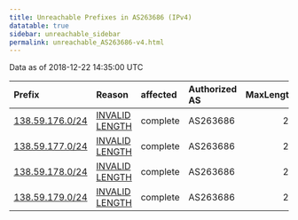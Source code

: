 ```yaml
---
title: Unreachable Prefixes in AS263686 (IPv4)
datatable: true
sidebar: unreachable_sidebar
permalink: unreachable_AS263686-v4.html
---
```


Data as of 2018-12-22 14:35:00 UTC


<div class="datatable-begin"></div>

| Prefix                                                   | Reason                                                                                                     | affected   | Authorized AS   |   MaxLength | Anchor                                         |   unreachable /24s |
|:---------------------------------------------------------|:-----------------------------------------------------------------------------------------------------------|:-----------|:----------------|------------:|:-----------------------------------------------|-------------------:|
| [138.59.176.0/24](https://stat.ripe.net/138.59.176.0/24) | [INVALID LENGTH](https://rpki-validator.ripe.net/announcement-preview?asn=AS263686&prefix=138.59.176.0/24) | complete   | AS263686        |          22 | [LACNIC](unreachable_LACNIC_RPKI_Root-v4.html) |                  1 |
| [138.59.177.0/24](https://stat.ripe.net/138.59.177.0/24) | [INVALID LENGTH](https://rpki-validator.ripe.net/announcement-preview?asn=AS263686&prefix=138.59.177.0/24) | complete   | AS263686        |          22 | [LACNIC](unreachable_LACNIC_RPKI_Root-v4.html) |                  1 |
| [138.59.178.0/24](https://stat.ripe.net/138.59.178.0/24) | [INVALID LENGTH](https://rpki-validator.ripe.net/announcement-preview?asn=AS263686&prefix=138.59.178.0/24) | complete   | AS263686        |          22 | [LACNIC](unreachable_LACNIC_RPKI_Root-v4.html) |                  1 |
| [138.59.179.0/24](https://stat.ripe.net/138.59.179.0/24) | [INVALID LENGTH](https://rpki-validator.ripe.net/announcement-preview?asn=AS263686&prefix=138.59.179.0/24) | complete   | AS263686        |          22 | [LACNIC](unreachable_LACNIC_RPKI_Root-v4.html) |                  1 |

<div class="datatable-end"></div>